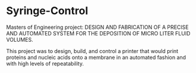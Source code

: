 # Syringe-Control
Masters of Engineering project: DESIGN AND FABRICATION OF A PRECISE AND AUTOMATED SYSTEM FOR THE DEPOSITION OF MICRO LITER FLUID VOLUMES.

This project was to design, build, and control a printer that would print proteins and nucleic acids onto a membrane in an automated fashion and with high levels of repeatability. 
